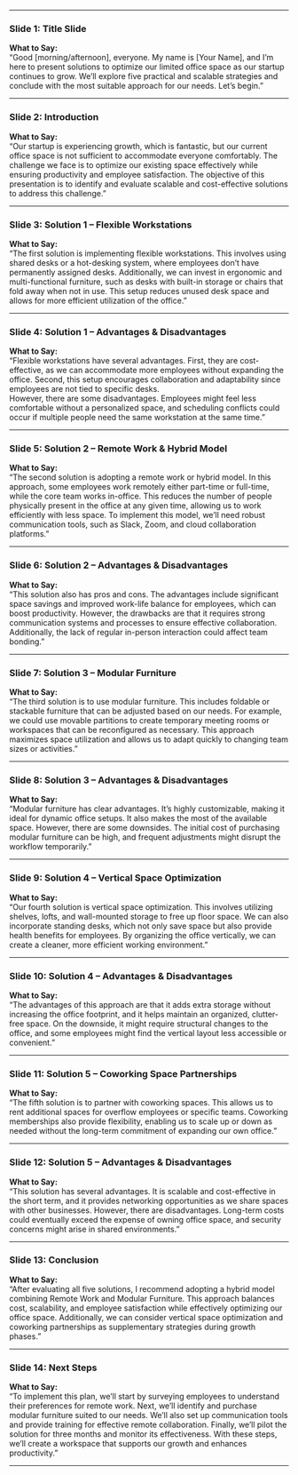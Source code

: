 
---

### **Slide 1: Title Slide**  
**What to Say:**  
“Good [morning/afternoon], everyone. My name is [Your Name], and I’m here to present solutions to optimize our limited office space as our startup continues to grow. We’ll explore five practical and scalable strategies and conclude with the most suitable approach for our needs. Let’s begin.”

---

### **Slide 2: Introduction**  
**What to Say:**  
“Our startup is experiencing growth, which is fantastic, but our current office space is not sufficient to accommodate everyone comfortably. The challenge we face is to optimize our existing space effectively while ensuring productivity and employee satisfaction. The objective of this presentation is to identify and evaluate scalable and cost-effective solutions to address this challenge.”

---

### **Slide 3: Solution 1 – Flexible Workstations**  
**What to Say:**  
“The first solution is implementing flexible workstations. This involves using shared desks or a hot-desking system, where employees don’t have permanently assigned desks. Additionally, we can invest in ergonomic and multi-functional furniture, such as desks with built-in storage or chairs that fold away when not in use. This setup reduces unused desk space and allows for more efficient utilization of the office.”

---

### **Slide 4: Solution 1 – Advantages & Disadvantages**  
**What to Say:**  
“Flexible workstations have several advantages. First, they are cost-effective, as we can accommodate more employees without expanding the office. Second, this setup encourages collaboration and adaptability since employees are not tied to specific desks.  
However, there are some disadvantages. Employees might feel less comfortable without a personalized space, and scheduling conflicts could occur if multiple people need the same workstation at the same time.”

---

### **Slide 5: Solution 2 – Remote Work & Hybrid Model**  
**What to Say:**  
“The second solution is adopting a remote work or hybrid model. In this approach, some employees work remotely either part-time or full-time, while the core team works in-office. This reduces the number of people physically present in the office at any given time, allowing us to work efficiently with less space. To implement this model, we’ll need robust communication tools, such as Slack, Zoom, and cloud collaboration platforms.”

---

### **Slide 6: Solution 2 – Advantages & Disadvantages**  
**What to Say:**  
“This solution also has pros and cons. The advantages include significant space savings and improved work-life balance for employees, which can boost productivity. However, the drawbacks are that it requires strong communication systems and processes to ensure effective collaboration. Additionally, the lack of regular in-person interaction could affect team bonding.”

---

### **Slide 7: Solution 3 – Modular Furniture**  
**What to Say:**  
“The third solution is to use modular furniture. This includes foldable or stackable furniture that can be adjusted based on our needs. For example, we could use movable partitions to create temporary meeting rooms or workspaces that can be reconfigured as necessary. This approach maximizes space utilization and allows us to adapt quickly to changing team sizes or activities.”

---

### **Slide 8: Solution 3 – Advantages & Disadvantages**  
**What to Say:**  
“Modular furniture has clear advantages. It’s highly customizable, making it ideal for dynamic office setups. It also makes the most of the available space. However, there are some downsides. The initial cost of purchasing modular furniture can be high, and frequent adjustments might disrupt the workflow temporarily.”

---

### **Slide 9: Solution 4 – Vertical Space Optimization**  
**What to Say:**  
“Our fourth solution is vertical space optimization. This involves utilizing shelves, lofts, and wall-mounted storage to free up floor space. We can also incorporate standing desks, which not only save space but also provide health benefits for employees. By organizing the office vertically, we can create a cleaner, more efficient working environment.”

---

### **Slide 10: Solution 4 – Advantages & Disadvantages**  
**What to Say:**  
“The advantages of this approach are that it adds extra storage without increasing the office footprint, and it helps maintain an organized, clutter-free space. On the downside, it might require structural changes to the office, and some employees might find the vertical layout less accessible or convenient.”

---

### **Slide 11: Solution 5 – Coworking Space Partnerships**  
**What to Say:**  
“The fifth solution is to partner with coworking spaces. This allows us to rent additional spaces for overflow employees or specific teams. Coworking memberships also provide flexibility, enabling us to scale up or down as needed without the long-term commitment of expanding our own office.”

---

### **Slide 12: Solution 5 – Advantages & Disadvantages**  
**What to Say:**  
“This solution has several advantages. It is scalable and cost-effective in the short term, and it provides networking opportunities as we share spaces with other businesses. However, there are disadvantages. Long-term costs could eventually exceed the expense of owning office space, and security concerns might arise in shared environments.”

---

### **Slide 13: Conclusion**  
**What to Say:**  
“After evaluating all five solutions, I recommend adopting a hybrid model combining Remote Work and Modular Furniture. This approach balances cost, scalability, and employee satisfaction while effectively optimizing our office space. Additionally, we can consider vertical space optimization and coworking partnerships as supplementary strategies during growth phases.”

---

### **Slide 14: Next Steps**  
**What to Say:**  
“To implement this plan, we’ll start by surveying employees to understand their preferences for remote work. Next, we’ll identify and purchase modular furniture suited to our needs. We’ll also set up communication tools and provide training for effective remote collaboration. Finally, we’ll pilot the solution for three months and monitor its effectiveness. With these steps, we’ll create a workspace that supports our growth and enhances productivity.”

---
